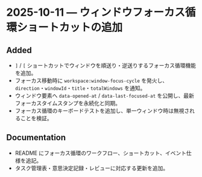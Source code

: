 # 2025-10-11 — ウィンドウフォーカス循環ショートカットの追加

## Added
- `]` / `[` ショートカットでウィンドウを順送り・逆送りするフォーカス循環機能を追加。
- フォーカス移動時に `workspace:window-focus-cycle` を発火し、`direction`・`windowId`・`title`・`totalWindows` を通知。
- ウィンドウ要素へ `data-opened-at` / `data-last-focused-at` を公開し、最新フォーカスタイムスタンプを永続化と同期。
- フォーカス循環のキーボードテストを追加し、単一ウィンドウ時は無視されることを検証。

## Documentation
- README にフォーカス循環のワークフロー、ショートカット、イベント仕様を追記。
- タスク管理表・意思決定記録・レビューに対応する更新を追加。
